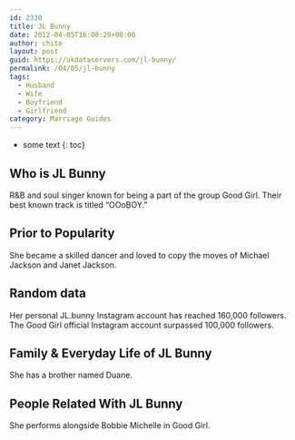 ```yaml
---
id: 2330
title: JL Bunny
date: 2012-04-05T16:00:29+00:00
author: chito
layout: post
guid: https://ukdataservers.com/jl-bunny/
permalink: /04/05/jl-bunny
tags:
  - Husband
  - Wife
  - Boyfriend
  - Girlfriend
category: Marriage Guides
---
```


* some text
{: toc}
          
          
## Who is  JL Bunny
                  
                  
                  
R&B and soul singer known for being a part of the group Good Girl. Their best known track is titled &#8220;OOoBOY.&#8221;
                  
                
                
                
## Prior to Popularity 
                  
                  
                  
She became a skilled dancer and loved to copy the moves of Michael Jackson and Janet Jackson.
                  
                
                
                
## Random data 
                  
                  
                  
Her personal JL.bunny Instagram account has reached 160,000 followers. The Good Girl official Instagram account surpassed 100,000 followers.
                  
                
                
                
## Family & Everyday Life of JL Bunny
                  
                  
                  
She has a brother named Duane.
                  
                
                
                
## People Related With  JL Bunny
                  
                  
                  
She performs alongside Bobbie Michelle in Good Girl.
                  
                
              
            
          
          
          
    
    
  
